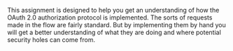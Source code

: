 This assignment is designed to help you get an understanding of how the OAuth 2.0 authorization protocol is implemented. The sorts of requests made in the flow are fairly standard. But by implementing them by hand you will get a better understanding of what they are doing and where potential security holes can come from.
